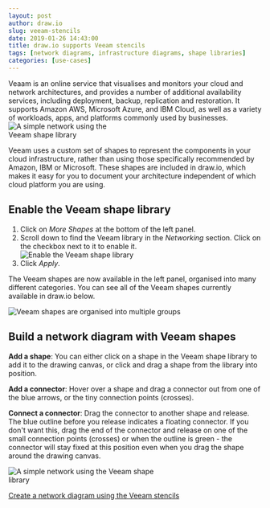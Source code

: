 ```yaml
---
layout: post
author: draw.io
slug: veeam-stencils
date: 2019-01-26 14:43:00
title: draw.io supports Veeam stencils
tags: [network diagrams, infrastructure diagrams, shape libraries]
categories: [use-cases]
---
```

Veaam is an online service that visualises and monitors your cloud and network architectures, and provides a number of additional availability services, including deployment, backup, replication and restoration. It supports Amazon AWS, Microsoft Azure, and IBM Cloud, as well as a variety of workloads, apps, and platforms commonly used by businesses.
<br /><img src="/assets/img/blog/veaam-network-diagram.png" style="width=100%;max-width:200px;height:auto;" alt="A simple network using the Veeam shape library" align="center">

Veeam uses a custom set of shapes to represent the components in your cloud infrastructure, rather than using those specifically recommended by Amazon, IBM or Microsoft. These shapes are included in draw.io, which makes it easy for you to document your architecture independent of which cloud platform you are using.

## Enable the Veeam shape library

1. Click on _More Shapes_ at the bottom of the left panel.
2. Scroll down to find the Veeam library in the _Networking_ section. Click on the checkbox next to it to enable it.
   <br /><img src="/assets/img/blog/veeam-shape-library-enable.png" style="width=100%;max-width:400px;height:auto;" alt="Enable the Veeam shape library">
3. Click _Apply_.

The Veeam shapes are now available in the left panel, organised into many different categories. You can see all of the Veeam shapes currently available in draw.io below.

<img src="/assets/img/blog/veeam-shape-library.png" style="max-width:100%;height:auto;" alt="Veeam shapes are organised into multiple groups">

## Build a network diagram with Veeam shapes

**Add a shape**: You can either click on a shape in the Veeam shape library to add it to the drawing canvas, or click and drag a shape from the library into position.

**Add a connector**: Hover over a shape and drag a connector out from one of the blue arrows, or the tiny connection points (crosses).

**Connect a connector**: Drag the connector to another shape and release. The blue outline before you release indicates a floating connector. If you don't want this, drag the end of the connector and release on one of the small connection points (crosses) or when the outline is green - the connector will stay fixed at this position even when you drag the shape around the drawing canvas.

<img src="/assets/img/blog/veaam-network-diagram.png" style="width=100%;max-width:300px;height:auto;" alt="A simple network using the Veeam shape library" align="center">

[Create a network diagram using the Veeam stencils](https://app.diagrams.net/?splash=0&libs=veeam)
